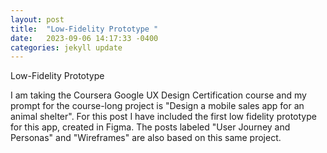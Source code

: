 ```yaml
---
layout: post
title:  "Low-Fidelity Prototype "
date:   2023-09-06 14:17:33 -0400
categories: jekyll update
---
```

Low-Fidelity Prototype

I am taking the Coursera Google UX Design Certification course and
my prompt for the course-long project is 
"Design a mobile sales app for an animal shelter". 
For this post I have included the first low fidelity prototype for this app, created in Figma. 
The posts labeled "User Journey and Personas" and "Wireframes" are also 
based on this same project.


<object data="/assets/pdfs/LowFidelityPrototype.pdf" width="1000" height="1000" type='application/pdf'></object>


